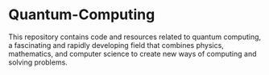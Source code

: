 # Quantum-Computing
This repository contains code and resources related to quantum computing, a fascinating and rapidly developing field that combines physics, mathematics, and computer science to create new ways of computing and solving problems.
